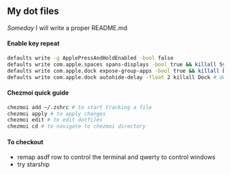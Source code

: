 ## My dot files

_Someday_ I will write a proper README.md

#### Enable key repeat

```sh
defaults write -g ApplePressAndHoldEnabled -bool false
defaults write com.apple.spaces spans-displays -bool true && killall SystemUIServer # don't display full screen apps
defaults write com.apple.dock expose-group-apps -bool true && killall Dock # group windows by application in mission control
defaults write com.apple.dock autohide-delay -float 2 killall Dock # delay showing dock
```

#### Chezmoi quick guide

```sh
chezmoi add ~/.zshrc # to start tracking a file
chezmoi apply # to apply changes
chezmoi edit # to edit dotfiles
chezmoi cd # to navigate to chezmoi directory
```

#### To checkout

- remap asdf row to control the terminal and qwerty to control windows
- try starship
